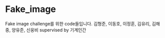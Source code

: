 # Fake_image

Fake image challenge를 위한 code들입니다.
김형준, 이동호, 이정훈, 김유리, 김해중, 양유준, 신웅비 supervised by 기계인간
